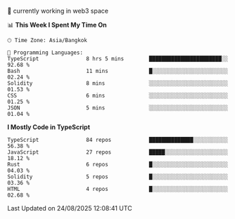 🔭 currently working in web3 space

<!--START_SECTION:waka-->
📊 **This Week I Spent My Time On** 

```text
🕑︎ Time Zone: Asia/Bangkok

💬 Programming Languages: 
TypeScript               8 hrs 5 mins        ███████████████████████░░   92.68 % 
Bash                     11 mins             █░░░░░░░░░░░░░░░░░░░░░░░░   02.24 % 
Solidity                 8 mins              ░░░░░░░░░░░░░░░░░░░░░░░░░   01.53 % 
CSS                      6 mins              ░░░░░░░░░░░░░░░░░░░░░░░░░   01.25 % 
JSON                     5 mins              ░░░░░░░░░░░░░░░░░░░░░░░░░   01.04 % 
```

**I Mostly Code in TypeScript** 

```text
TypeScript               84 repos            ██████████████░░░░░░░░░░░   56.38 % 
JavaScript               27 repos            █████░░░░░░░░░░░░░░░░░░░░   18.12 % 
Rust                     6 repos             █░░░░░░░░░░░░░░░░░░░░░░░░   04.03 % 
Solidity                 5 repos             █░░░░░░░░░░░░░░░░░░░░░░░░   03.36 % 
HTML                     4 repos             █░░░░░░░░░░░░░░░░░░░░░░░░   02.68 % 
```




 Last Updated on 24/08/2025 12:08:41 UTC
<!--END_SECTION:waka-->
